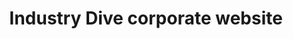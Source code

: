 ---
title: Industry Dive corporate website
description: Led design process and coded front end
category: tech
external_url: http://industrydive.com/
topics: Front-end design
---